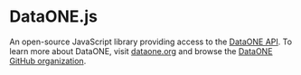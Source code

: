 # DataONE.js

An open-source JavaScript library providing access to the [DataONE API](https://releases.dataone.org/online/api-documentation-v2.0/apis/index.html).
To learn more about DataONE, visit [dataone.org](https://www.dataone.org/) and browse the [DataONE GitHub organization](https://github.com/DataONEorg).

